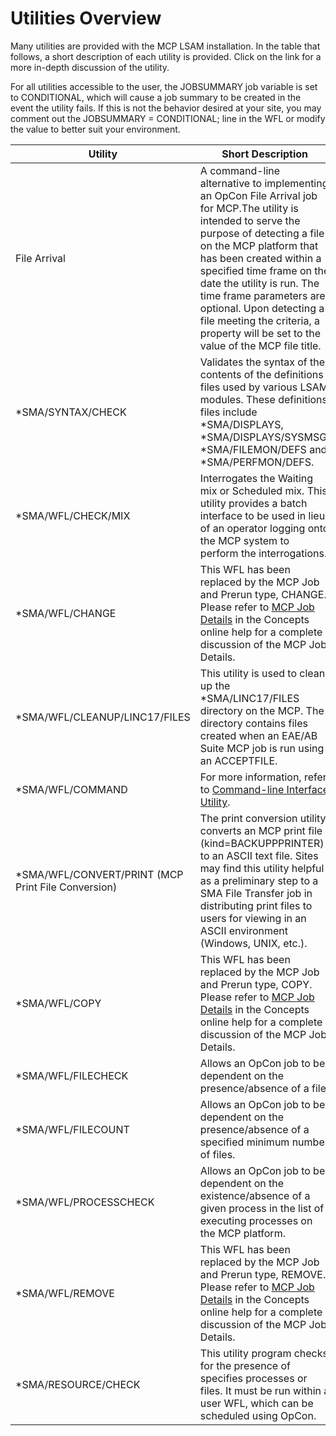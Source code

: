 # Utilities Overview

Many utilities are provided with the MCP LSAM installation. In the table that follows, a short description of each utility is provided. Click on the link for a more in-depth discussion of the utility.
 
For all utilities accessible to the user, the JOBSUMMARY job variable is set to CONDITIONAL, which will cause a job summary to be created in the event the utility fails. If this is not the behavior desired at your site, you may comment out the JOBSUMMARY = CONDITIONAL; line in the WFL or modify the value to better suit your environment.

| Utility | Short Description |
| ------- | ----------------- |
| File Arrival | A command-line alternative to implementing an OpCon File Arrival job for MCP.The utility is intended to serve the purpose of detecting a file on the MCP platform that has been created within a specified time frame on the date the utility is run. The time frame parameters are optional. Upon detecting a file meeting the criteria, a property will be set to the value of the MCP file title. |
| \*SMA/SYNTAX/CHECK	| Validates the syntax of the contents of the definitions files used by various LSAM modules. These definitions files include \*SMA/DISPLAYS, \*SMA/DISPLAYS/SYSMSG, \*SMA/FILEMON/DEFS and \*SMA/PERFMON/DEFS. |
| *SMA/WFL/CHECK/MIX | Interrogates the Waiting mix or Scheduled mix. This utility provides a batch interface to be used in lieu of an operator logging onto the MCP system to perform the interrogations. |
| \*SMA/WFL/CHANGE | This WFL has been replaced by the MCP Job and Prerun type, CHANGE. Please refer to [MCP Job Details](https://help.smatechnologies.com/opcon/core/job-types/mcp) in the Concepts online help for a complete discussion of the MCP Job Details. | 
| \*SMA/WFL/CLEANUP/LINC17/FILES	| This utility is used to clean up the *SMA/LINC17/FILES directory on the MCP. The directory contains files created when an EAE/AB Suite MCP job is run using an ACCEPTFILE. |
| \*SMA/WFL/COMMAND | For more information, refer to [Command-line Interface Utility](../../additional-features/lsam-features/command-line-interface-utility). |
| \*SMA/WFL/CONVERT/PRINT (MCP Print File Conversion) | The print conversion utility converts an MCP print file (kind=BACKUPPPRINTER) to an ASCII text file. Sites may find this utility helpful as a preliminary step to a SMA File Transfer job in distributing print files to users for viewing in an ASCII environment (Windows, UNIX, etc.). |
| \*SMA/WFL/COPY	| This WFL has been replaced by the MCP Job and Prerun type, COPY. Please refer to [MCP Job Details](https://help.smatechnologies.com/opcon/core/job-types/mcp) in the Concepts online help for a complete discussion of the MCP Job Details. |
| \*SMA/WFL/FILECHECK | Allows an OpCon job to be dependent on the presence/absence of a file. |
| \*SMA/WFL/FILECOUNT | Allows an OpCon job to be dependent on the presence/absence of a specified minimum number of files. |
| \*SMA/WFL/PROCESSCHECK	| Allows an OpCon job to be dependent on the existence/absence of a given process in the list of executing processes on the MCP platform. | 
| \*SMA/WFL/REMOVE | This WFL has been replaced by the MCP Job and Prerun type, REMOVE. Please refer to [MCP Job Details](https://help.smatechnologies.com/opcon/core/job-types/mcp) in the Concepts online help for a complete discussion of the MCP Job Details. |
| \*SMA/RESOURCE/CHECK | This utility program checks for the presence of specifies processes or files. It must be run within a user WFL, which can be scheduled using OpCon. |